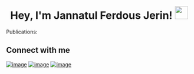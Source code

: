 
<h1 align="center">Hey, I'm Jannatul Ferdous Jerin! <img src="https://media.giphy.com/media/hvRJCLFzcasrR4ia7z/giphy.gif" width="35"></h1>



Publications:

## Connect with me

[![image](https://img.shields.io/twitter/url?label=Rabeya%20Akter&logo=linkedin&style=social&url=https%3A%2F%2Fwww.linkedin.com%2Fhp%2F)](https://www.linkedin.com/in/jannatul-ferdous-jerin-77a55a236/)
[![image](https://img.shields.io/twitter/url?label=Rabeya%20Akter&logo=x&style=social&url=https%3A%2F%2Ftwitter.com%2FRabeyaA39672541)]()
[![image](https://img.shields.io/twitter/url?label=Rabeya%20Akter&logo=google%20scholar&style=social&url=https%3A%2F%2Fscholar.google.com%2Fcitations%3Fhl%3Den%26user%3D3XYOK88AAAAJ)]()




 
 
 


